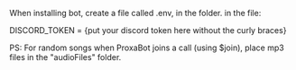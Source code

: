 When installing bot, create a file called .env, in the folder. 
in the file:

DISCORD_TOKEN = {put your discord token here without the curly braces}

PS: For random songs when ProxaBot joins a call (using $join), place mp3 files in the "audioFiles" folder.
